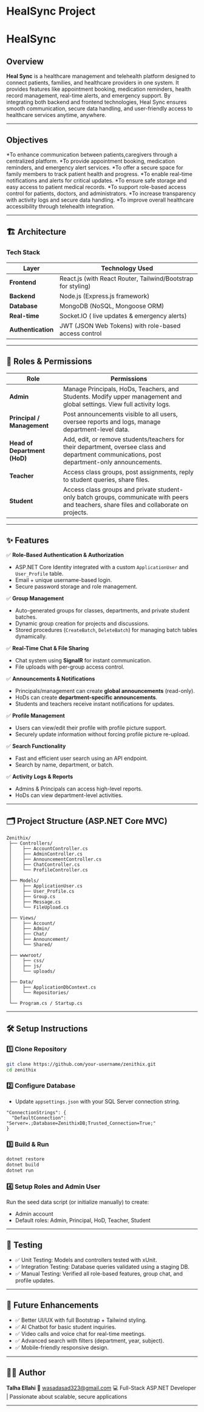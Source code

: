 #  HealSync Project
#  HealSync
## Overview

**Heal Sync** is a healthcare management and telehealth platform designed to connect patients, families, and healthcare providers in one system. It provides features like appointment booking, medication reminders, health record management, real-time alerts, and emergency support. By integrating both backend and frontend technologies, Heal Sync ensures smooth communication, secure data handling, and user-friendly access to healthcare services anytime, anywhere.

---

##  Objectives

*To enhance communication between patients,caregivers through a centralized platform.
*To provide appointment booking, medication reminders, and emergency alert services.
*To offer a secure space for family members to track patient health and progress.
*To enable real-time notifications and alerts for critical updates.
*To ensure safe storage and easy access to patient medical records.
*To support role-based access control for patients, doctors, and administrators.
*To increase transparency with activity logs and secure data handling.
*To improve overall healthcare accessibility through telehealth integration.

---

## 🏗️ Architecture

### **Tech Stack**

| Layer              | Technology Used                                                           |
| ------------------ | ------------------------------------------------------------------------- |
| **Frontend**       | React.js (with React Router, Tailwind/Bootstrap for styling)|
| **Backend**        | Node.js (Express.js framework) |
| **Database**       | MongoDB (NoSQL, Mongoose ORM) |
| **Real-time**      | Socket.IO ( live updates & emergency alerts) |
| **Authentication** | JWT (JSON Web Tokens) with role-based access control      |

---

## 👥 Roles & Permissions

| Role                         | Permissions                                                                                                                                   |
| ---------------------------- | --------------------------------------------------------------------------------------------------------------------------------------------- |
| **Admin**                    | Manage Principals, HoDs, Teachers, and Students. Modify upper management and global settings. View full activity logs.                        |
| **Principal / Management**   | Post announcements visible to all users, oversee reports and logs, manage department-level data.                                              |
| **Head of Department (HoD)** | Add, edit, or remove students/teachers for their department, oversee class and department communications, post department-only announcements. |
| **Teacher**                  | Access class groups, post assignments, reply to student queries, share files.                                                                 |
| **Student**                  | Access class groups and private student-only batch groups, communicate with peers and teachers, share files and collaborate on projects.      |

---

## ✨ Features

✅ **Role-Based Authentication & Authorization**

* ASP.NET Core Identity integrated with a custom `ApplicationUser` and `User_Profile` table.
* Email + unique username-based login.
* Secure password storage and role management.

✅ **Group Management**

* Auto-generated groups for classes, departments, and private student batches.
* Dynamic group creation for projects and discussions.
* Stored procedures (`CreateBatch`, `DeleteBatch`) for managing batch tables dynamically.

✅ **Real-Time Chat & File Sharing**

* Chat system using **SignalR** for instant communication.
* File uploads with per-group access control.

✅ **Announcements & Notifications**

* Principals/management can create **global announcements** (read-only).
* HoDs can create **department-specific announcements**.
* Students and teachers receive instant notifications for updates.

✅ **Profile Management**

* Users can view/edit their profile with profile picture support.
* Securely update information without forcing profile picture re-upload.

✅ **Search Functionality**

* Fast and efficient user search using an API endpoint.
* Search by name, department, or batch.

✅ **Activity Logs & Reports**

* Admins & Principals can access high-level reports.
* HoDs can view department-level activities.

---

## 🗂️ Project Structure (ASP.NET Core MVC)

```
Zenithix/
 ├── Controllers/
 │    ├── AccountController.cs
 │    ├── AdminController.cs
 │    ├── AnnouncementController.cs
 │    ├── ChatController.cs
 │    └── ProfileController.cs
 │
 ├── Models/
 │    ├── ApplicationUser.cs
 │    ├── User_Profile.cs
 │    ├── Group.cs
 │    ├── Message.cs
 │    └── FileUpload.cs
 │
 ├── Views/
 │    ├── Account/
 │    ├── Admin/
 │    ├── Chat/
 │    ├── Announcement/
 │    └── Shared/
 │
 ├── wwwroot/
 │    ├── css/
 │    ├── js/
 │    └── uploads/
 │
 ├── Data/
 │    ├── ApplicationDbContext.cs
 │    └── Repositories/
 │
 └── Program.cs / Startup.cs
```

---

## 🛠️ Setup Instructions

### 1️⃣ **Clone Repository**

```bash
git clone https://github.com/your-username/zenithix.git
cd zenithix
```

### 2️⃣ **Configure Database**

* Update `appsettings.json` with your SQL Server connection string.

```jsonc
"ConnectionStrings": {
  "DefaultConnection": "Server=.;Database=ZenithixDB;Trusted_Connection=True;"
}
```

### 3️⃣ **Build & Run**

```bash
dotnet restore
dotnet build
dotnet run
```

### 4️⃣ **Setup Roles and Admin User**

Run the seed data script (or initialize manually) to create:

* Admin account
* Default roles: Admin, Principal, HoD, Teacher, Student

---

## 🧪 Testing

* ✅ Unit Testing: Models and controllers tested with xUnit.
* ✅ Integration Testing: Database queries validated using a staging DB.
* ✅ Manual Testing: Verified all role-based features, group chat, and profile updates.

---

## 🚀 Future Enhancements

* ✅ Better UI/UX with full Bootstrap + Tailwind styling.
* ✅ AI Chatbot for basic student inquiries.
* ✅ Video calls and voice chat for real-time meetings.
* ✅ Advanced search with filters (department, year, subject).
* ✅ Mobile-friendly responsive design.

---

## 👨‍💻 Author

**Talha Ellahi**
📧 [wasadasad323@gmail.com](mailto:wasadasad323@gmail.com)
💻 Full-Stack ASP.NET Developer | Passionate about scalable, secure applications

---
